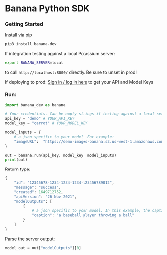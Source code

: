 # Banana Python SDK

### Getting Started

Install via pip
```bash
pip3 install banana-dev
```

If integration testing against a local Potassium server:
```bash
export BANANA_SERVER=local
```
to call `http://localhost:8000/` directly. Be sure to unset in prod!


If deploying to prod:
[Sign in / log in here](https://app.banana.dev) to get your API and Model Keys

### Run:

```python
import banana_dev as banana

# Your credentials. Can be empty strings if testing against a local server.
api_key = "demo" # YOUR_API_KEY
model_key = "carrot" # YOUR_MODEL_KEY

model_inputs = {
    # a json specific to your model. For example:
    "imageURL":  "https://demo-images-banana.s3.us-west-1.amazonaws.com/image2.jpg"
}

out = banana.run(api_key, model_key, model_inputs)
print(out)
```

Return type:
```python
{
    "id": "12345678-1234-1234-1234-123456789012", 
    "message": "success", 
    "created": 1649712752, 
    "apiVersion": "26 Nov 2021", 
    "modelOutputs": [
        {
            # a json specific to your model. In this example, the caption of the image
            "caption": "a baseball player throwing a ball"
        }
    ]
}
```

Parse the server output:
```python
model_out = out["modelOutputs"][0]
```